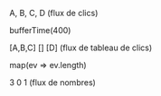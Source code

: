 A, B, C,                                           D  (flux de clics)

bufferTime(400)

[A,B,C]                []                         [D] (flux de tableau de clics)

map(ev => ev.length)

3                      0                           1 (flux de nombres)